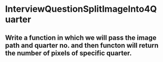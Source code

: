 # InterviewQuestionSplitImageInto4Quarter
## Write a function in which we will pass the image path and quarter no. and then functon will return the number of pixels of specific quarter.
